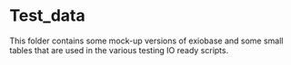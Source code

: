 # Test_data

This folder contains some mock-up versions of exiobase and some small tables that are used in the various testing IO ready scripts.
